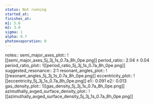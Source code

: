```yaml
---
status: Not running
started_at:
finishes_at:
m1: 5.0
m2: 3.0
sigma: 1
alpha: 0.7
photoevaporation: 0
---
```


notes::
semi_major_axes_plot:: ![[semi_major_axes_5j_3j_1s_0.7a_8h_0pe.png]]
period_ratio:: 2.04 ± 0.04
period_ratio_plot:: ![[period_ratio_5j_3j_1s_0.7a_8h_0pe.png]]
suggested_resonance:: 2:1
resonant_angles_plot:: ![[resonant_angles_5j_3j_1s_0.7a_8h_0pe.png]]
eccentricity_plot:: ![[eccentricity_5j_3j_1s_0.7a_8h_0pe.png]]
e1:: 0.091
e2:: 0.013
gas_density_plot:: ![[gas_density_5j_3j_1s_0.7a_8h_0pe.png]]
azimuthally_avged_surface_density_plot:: ![[azimuthally_avged_surface_density_5j_3j_1s_0.7a_8h_0pe.png]]
